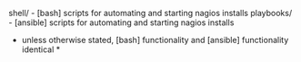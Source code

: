shell/
    - [bash] scripts for automating and starting nagios installs
playbooks/
    - [ansible] scripts for automating and starting nagios installs



* unless otherwise stated, [bash] functionality and [ansible] functionality identical *
